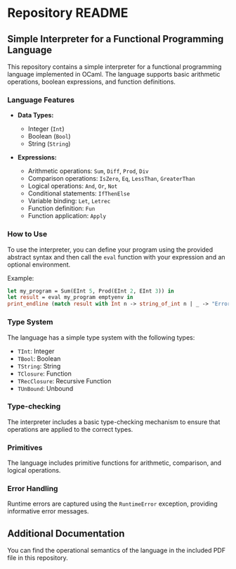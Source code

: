 # Repository README

## Simple Interpreter for a Functional Programming Language

This repository contains a simple interpreter for a functional programming language implemented in OCaml. The language supports basic arithmetic operations, boolean expressions, and function definitions.

### Language Features

- **Data Types:**
  - Integer (`Int`)
  - Boolean (`Bool`)
  - String (`String`)

- **Expressions:**
  - Arithmetic operations: `Sum`, `Diff`, `Prod`, `Div`
  - Comparison operations: `IsZero`, `Eq`, `LessThan`, `GreaterThan`
  - Logical operations: `And`, `Or`, `Not`
  - Conditional statements: `IfThenElse`
  - Variable binding: `Let`, `Letrec`
  - Function definition: `Fun`
  - Function application: `Apply`

### How to Use

To use the interpreter, you can define your program using the provided abstract syntax and then call the `eval` function with your expression and an optional environment.

Example:

```ocaml
let my_program = Sum(EInt 5, Prod(EInt 2, EInt 3)) in
let result = eval my_program emptyenv in
print_endline (match result with Int n -> string_of_int n | _ -> "Error");
```

### Type System

The language has a simple type system with the following types:
- `TInt`: Integer
- `TBool`: Boolean
- `TString`: String
- `TClosure`: Function
- `TRecClosure`: Recursive Function
- `TUnBound`: Unbound

### Type-checking

The interpreter includes a basic type-checking mechanism to ensure that operations are applied to the correct types.

### Primitives

The language includes primitive functions for arithmetic, comparison, and logical operations.

### Error Handling

Runtime errors are captured using the `RuntimeError` exception, providing informative error messages.

## Additional Documentation
You can find the operational semantics of the language in the included PDF file in this repository.
